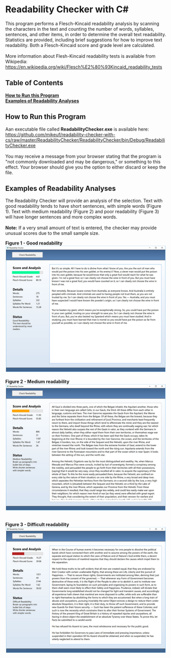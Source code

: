 # Readability Checker with C#
This program performs a Flesch-Kincaid readability analysis by scanning the characters in the text and counting the number of words, syllables, sentences, and other items, in order to determine the overall text readability. Statistics are provided, including brief suggestions for how to improve text readability. Both a Flesch-Kincaid score and grade level are calculated.<br /><br />
More information about Flesh-Kincaid readability tests is available from Wikipedia:
https://en.wikipedia.org/wiki/Flesch%E2%80%93Kincaid_readability_tests
## Table of Contents
**[How to Run this Program](#how-to-run-this-program)**  
**[Examples of Readability Analyses](#examples-of-readability-analyses)**<br /> 

## How to Run this Program
Aan executable file called **ReadabilityChecker.exe** is available here:<br />
https://github.com/mikeuf/readability-checker-with-cs/raw/master/ReadabilityChecker/ReadabilityChecker/bin/Debug/ReadabilityChecker.exe<br /><br />
You may receive a message from your browser stating that the program is "not commonly downloaded and may be dangerous," or something to this effect. Your browser should give you the option to either discard or keep the file.

## Examples of Readability Analyses
The Readability Checker will provide an analysis of the selection. Text with good readability tends to have short sentences, with simple words (Figure 1). Text with medium readability (Figure 2) and poor readability (Figure 3) will have longer sentences and more complex words.<br /><br />
**Note:** If a very small amount of text is entered, the checker may provide unusual scores due to the small sample size.<br /> 

**Figure 1 - Good readability**
![Good readability](https://github.com/mikeuf/readability-checker-with-cs/blob/master/screenshots/good-readability.jpg "Good readability")
<br />
<br />
**Figure 2 - Medium readability**
![Medium readability](https://github.com/mikeuf/readability-checker-with-cs/blob/master/screenshots/medium-readability.jpg "Medium readability")
<br />
<br />

**Figure 3 - Difficult readability**
![Difficult readability](https://github.com/mikeuf/readability-checker-with-cs/blob/master/screenshots/difficult-readability.jpg "Difficult readability")
<br />
<br />
